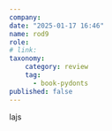 ```yaml
---
company: 
date: "2025-01-17 16:46"
name: rod9
role: 
# link:
taxonomy:
    category: review
    tag:
      - book-pydonts
published: false
---
```


lajs
